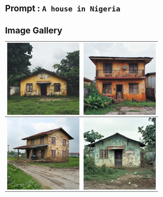 # Prompt : `A house in Nigeria`

# Image Gallery

| ![Image 1](A_house_in_Nigeria__1.png) | ![Image 2](A_house_in_Nigeria__2.png) |
| ------------------------------------- | ------------------------------------- |
| ![Image 3](A_house_in_Nigeria__3.png) | ![Image 4](A_house_in_Nigeria__4.png) |
